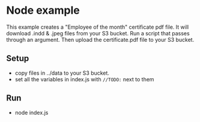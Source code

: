 # Node example

This example creates a "Employee of the month" certificate pdf file.  It will download .indd & .jpeg files from your S3 bucket.  Run a script that passes through an argument.  Then upload the certificate.pdf file to your S3 bucket.


## Setup
* copy files in ../data to your S3 bucket.
* set all the variables in index.js with `//TODO:` next to them

## Run
* node index.js